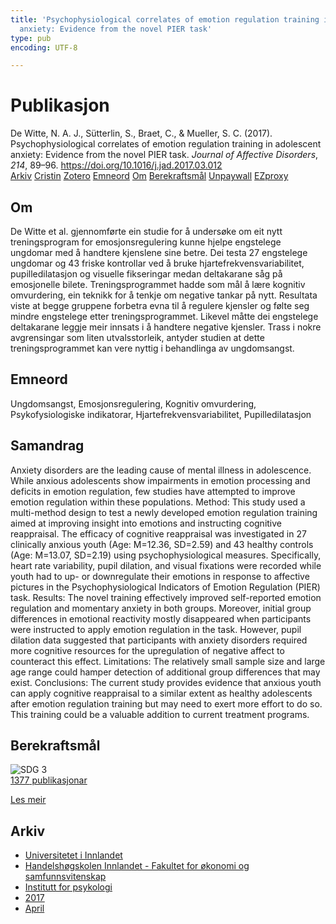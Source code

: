 ```yaml
---
title: 'Psychophysiological correlates of emotion regulation training in adolescent
  anxiety: Evidence from the novel PIER task'
type: pub
encoding: UTF-8

---
```

<h1>Publikasjon</h1>
<article id="csl-bib-container-FA8FYGSZ" class="csl-bib-container">
  <div class="csl-bib-body"> <div class="csl-entry">De Witte, N. A. J., Sütterlin, S., Braet, C., &#38; Mueller, S. C. (2017). Psychophysiological correlates of emotion regulation training in adolescent anxiety: Evidence from the novel PIER task. <i>Journal of Affective Disorders</i>, <i>214</i>, 89–96. <a href="https://doi.org/10.1016/j.jad.2017.03.012">https://doi.org/10.1016/j.jad.2017.03.012</a></div> </div>
  <div class="csl-bib-buttons">
    <a href="#taxonomy-article-FA8FYGSZ" alt="archive" class="csl-bib-button">Arkiv</a>
    <a href="https://app.cristin.no/results/show.jsf?id=1463820" alt="Cristin" class="csl-bib-button">Cristin</a>
    <a href="http://zotero.org/groups/5881554/items/FA8FYGSZ" alt="Zotero" class="csl-bib-button">Zotero</a>
    <a href="#keywords-article-FA8FYGSZ" alt="keywords" class="csl-bib-button">Emneord</a>
    <a href="#about-article-FA8FYGSZ" alt="about_pub" class="csl-bib-button">Om</a>
    <a href="#sdg-article-FA8FYGSZ" alt="sdg" class="csl-bib-button">Berekraftsmål</a>
    <a href="https://biblio.ugent.be/publication/8526865/file/8526867" alt="Unpaywall" class="csl-bib-button">Unpaywall</a>
    <a href="https://biblio.ugent.be/publication/8526865/file/8526867" alt="EZproxy" class="csl-bib-button">EZproxy</a>
  </div>
  <div id="csl-bib-meta-container-FA8FYGSZ"></div>
</article>
<div id="csl-bib-meta-FA8FYGSZ" class="csl-bib-meta">
  <article id="about-article-FA8FYGSZ" class="about_pub-article">
    <h1>Om</h1>
    De Witte et al. gjennomførte ein studie for å undersøke om eit nytt treningsprogram for emosjonsregulering kunne hjelpe engstelege ungdomar med å handtere kjenslene sine betre. Dei testa 27 engstelege ungdomar og 43 friske kontrollar ved å bruke hjartefrekvensvariabilitet, pupilledilatasjon og visuelle fikseringar medan deltakarane såg på emosjonelle bilete. Treningsprogrammet hadde som mål å lære kognitiv omvurdering, ein teknikk for å tenkje om negative tankar på nytt. Resultata viste at begge gruppene forbetra evna til å regulere kjensler og følte seg mindre engstelege etter treningsprogrammet. Likevel måtte dei engstelege deltakarane leggje meir innsats i å handtere negative kjensler. Trass i nokre avgrensingar som liten utvalsstorleik, antyder studien at dette treningsprogrammet kan vere nyttig i behandlinga av ungdomsangst.
  </article>
  <article id="keywords-article-FA8FYGSZ" class="keywords-article">
    <h1>Emneord</h1>
    Ungdomsangst, Emosjonsregulering, Kognitiv omvurdering, Psykofysiologiske indikatorar, Hjartefrekvensvariabilitet, Pupilledilatasjon
  </article>
  <article id="abstract-article-FA8FYGSZ" class="abstract-article">
    <h1>Samandrag</h1>
    Anxiety disorders are the leading cause of mental illness in adolescence. While anxious adolescents 
show impairments in emotion processing and deficits in emotion regulation, few studies have attempted to improve 
emotion regulation within these populations. 
Method: This study used a multi-method design to test a newly developed emotion regulation training aimed at 
improving insight into emotions and instructing cognitive reappraisal. The efficacy of cognitive reappraisal was 
investigated in 27 clinically anxious youth (Age: M=12.36, SD=2.59) and 43 healthy controls (Age: M=13.07, 
SD=2.19) using psychophysiological measures. Specifically, heart rate variability, pupil dilation, and visual fixations 
were recorded while youth had to up- or downregulate their emotions in response to affective pictures in 
the Psychophysiological Indicators of Emotion Regulation (PIER) task. 
Results: The novel training effectively improved self-reported emotion regulation and momentary anxiety in both 
groups. Moreover, initial group differences in emotional reactivity mostly disappeared when participants were 
instructed to apply emotion regulation in the task. However, pupil dilation data suggested that participants with 
anxiety disorders required more cognitive resources for the upregulation of negative affect to counteract this effect. 
Limitations: The relatively small sample size and large age range could hamper detection of additional group differences 
that may exist. 
Conclusions: The current study provides evidence that anxious youth can apply cognitive reappraisal to a similar 
extent as healthy adolescents after emotion regulation training but may need to exert more effort to do so. This 
training could be a valuable addition to current treatment programs.
  </article>
  <article id="sdg-article-FA8FYGSZ" class="sdg-article">
    <h1>Berekraftsmål</h1>
    <div class="sdg-container"><div id="sdg3" class="sdg">
        <img src="{{< params subfolder >}}images/sdg/sdg03_nn.png" class="image" alt="SDG 3">
        <div class="sdg-overlay">
          <a href="{{< params subfolder >}}nn/archive/?sdg=3#archive" class="sdg-publication-count"><span>1377</span> publikasjonar</a>
          <p><a href="https://fn.no/om-fn/fns-baerekraftsmaal/god-helse-og-livskvalitet?lang=nno-NO" class="sdg-read-more">Les meir</a></p>
        </div>
      </div></div>
  </article>
  <article id="taxonomy-article-FA8FYGSZ" class="taxonomy-article">
    <h1>Arkiv</h1>
    <ul>
      <li><a href="{{< params subfolder >}}nn/archive/?key=3DCRN523">Universitetet i Innlandet</a></li>
      <li><a href="{{< params subfolder >}}nn/archive/?key=DU8Q9LN9">Handelshøgskolen Innlandet - Fakultet for økonomi og samfunnsvitenskap</a></li>
      <li><a href="{{< params subfolder >}}nn/archive/?key=KTD9NXA8">Institutt for psykologi</a></li>
      <li><a href="{{< params subfolder >}}nn/archive/?key=E9KSSDJQ">2017</a></li>
      <li><a href="{{< params subfolder >}}nn/archive/?key=YYRXTGT3">April</a></li>
    </ul>
  </article>
</div>
